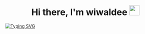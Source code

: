 <h1 align="center">Hi there, I'm <a>wiwaldee</a> 
<img src="https://github.com/blackcater/blackcater/raw/main/images/Hi.gif" height="32"/></h1>

[![Typing SVG](https://readme-typing-svg.demolab.com?font=Fira+Code&weight=500&pause=1000&width=500&lines=%D0%A1%D0%B1%D0%BE%D1%80%D0%BA%D0%B0+%D0%BB%D0%B0%D0%B1%D0%BE%D1%80%D0%B0%D1%82%D0%BE%D1%80%D0%BD%D1%8B%D1%85+%D1%80%D0%B0%D0%B1%D0%BE%D1%82+%D0%BF%D0%BE+%D0%B4%D0%B8%D1%81%D1%86%D0%B8%D0%BF%D0%BB%D0%B8%D0%BD%D0%B5+%D0%A2%D0%98%D0%9F%D0%98%D0%A1)](https://git.io/typing-svg)
